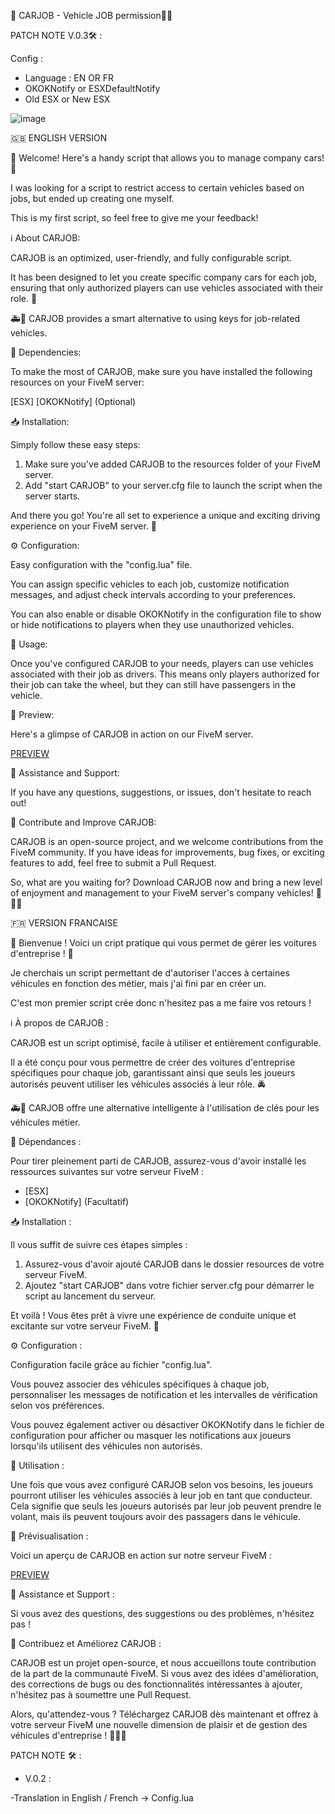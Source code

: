 🚀 CARJOB - Vehicle JOB permission🚗💨

PATCH NOTE V.0.3🛠️ :

Config :

- Language : EN OR FR
- OKOKNotify or ESXDefaultNotify 
- Old ESX or New ESX

![image](https://github.com/xB3NDO/CARJOB/assets/140925178/02c7b046-a565-4c83-aeaa-081987979ce6)


🇬🇧 ENGLISH VERSION 

👋 Welcome! Here's a handy script that allows you to manage company cars! 🎉

I was looking for a script to restrict access to certain vehicles based on jobs, but ended up creating one myself.

This is my first script, so feel free to give me your feedback!

ℹ️ About CARJOB:

CARJOB is an optimized, user-friendly, and fully configurable script.

It has been designed to let you create specific company cars for each job, ensuring that only authorized players can use vehicles associated with their role. 🚓

🚑💼 CARJOB provides a smart alternative to using keys for job-related vehicles.

🔧 Dependencies:

To make the most of CARJOB, make sure you have installed the following resources on your FiveM server:

[ESX] [OKOKNotify] (Optional)

📥 Installation:

Simply follow these easy steps:

1. Make sure you've added CARJOB to the resources folder of your FiveM server.
2. Add "start CARJOB" to your server.cfg file to launch the script when the server starts.

And there you go! You're all set to experience a unique and exciting driving experience on your FiveM server. 🚀

⚙️ Configuration:

Easy configuration with the "config.lua" file.

You can assign specific vehicles to each job, customize notification messages, and adjust check intervals according to your preferences.

You can also enable or disable OKOKNotify in the configuration file to show or hide notifications to players when they use unauthorized vehicles.

🚗 Usage:

Once you've configured CARJOB to your needs, players can use vehicles associated with their job as drivers. This means only players authorized for their job can take the wheel, but they can still have passengers in the vehicle.

👀 Preview:

Here's a glimpse of CARJOB in action on our FiveM server.

[PREVIEW](https://drive.google.com/file/d/1CxWXtK7fm2Q67f2dTrKzJ6X74xxE21gC/view)

📢 Assistance and Support:

If you have any questions, suggestions, or issues, don't hesitate to reach out!

🌟 Contribute and Improve CARJOB:

CARJOB is an open-source project, and we welcome contributions from the FiveM community. If you have ideas for improvements, bug fixes, or exciting features to add, feel free to submit a Pull Request.


So, what are you waiting for? Download CARJOB now and bring a new level of enjoyment and management to your FiveM server's company vehicles! 🚀🚗💨


🇫🇷 VERSION FRANCAISE


👋 Bienvenue ! Voici un cript pratique qui vous permet de gérer les voitures d'entreprise ! 🎉

Je cherchais un script permettant de d'autoriser l'acces à certaines véhicules en fonction des métier, mais j'ai fini par en créer un.

C'est mon premier script crée donc n'hesitez pas a me faire vos retours ! 

 ℹ️ À propos de CARJOB :

CARJOB est un script optimisé, facile à utiliser et entièrement configurable. 

Il a été conçu pour vous permettre de créer des voitures d'entreprise spécifiques pour chaque job, garantissant ainsi que seuls les joueurs autorisés peuvent utiliser les véhicules associés à leur rôle. 🚔

🚑💼 CARJOB offre une alternative intelligente à l'utilisation de clés pour les véhicules métier.

🔧 Dépendances :

Pour tirer pleinement parti de CARJOB, assurez-vous d'avoir installé les ressources suivantes sur votre serveur FiveM :

* [ESX]
* [OKOKNotify]  (Facultatif) 

📥 Installation :

 Il vous suffit de suivre ces étapes simples :

1. Assurez-vous d'avoir ajouté CARJOB dans le dossier resources de votre serveur FiveM.
2. Ajoutez "start CARJOB" dans votre fichier server.cfg pour démarrer le script au lancement du serveur.

Et voilà ! Vous êtes prêt à vivre une expérience de conduite unique et excitante sur votre serveur FiveM. 🚀

⚙️ Configuration :

Configuration facile  grâce au fichier "config.lua". 

Vous pouvez associer des véhicules spécifiques à chaque job, personnaliser les messages de notification et les intervalles de vérification selon vos préférences. 

Vous pouvez également activer ou désactiver OKOKNotify dans le fichier de configuration pour afficher ou masquer les notifications aux joueurs lorsqu'ils utilisent des véhicules non autorisés.

🚗 Utilisation :

Une fois que vous avez configuré CARJOB selon vos besoins, les joueurs pourront utiliser les véhicules associés à leur job en tant que conducteur. Cela signifie que seuls les joueurs autorisés par leur job peuvent prendre le volant, mais ils peuvent toujours avoir des passagers dans le véhicule.

👀 Prévisualisation :

Voici un aperçu de CARJOB en action sur notre serveur FiveM :

[PREVIEW](https://drive.google.com/file/d/1CxWXtK7fm2Q67f2dTrKzJ6X74xxE21gC/view)

📢 Assistance et Support :

 Si vous avez des questions, des suggestions ou des problèmes, n'hésitez pas !

🌟 Contribuez et Améliorez CARJOB :

CARJOB est un projet open-source, et nous accueillons toute contribution de la part de la communauté FiveM. Si vous avez des idées d'amélioration, des corrections de bugs ou des fonctionnalités intéressantes à ajouter, n'hésitez pas à soumettre une Pull Request.

Alors, qu'attendez-vous ? Téléchargez CARJOB dès maintenant et offrez à votre serveur FiveM une nouvelle dimension de plaisir et de gestion des véhicules d'entreprise ! 🚀🚗💨



PATCH NOTE 🛠️ : 
-  V.0.2 :
  
-Translation in English / French -> Config.lua
